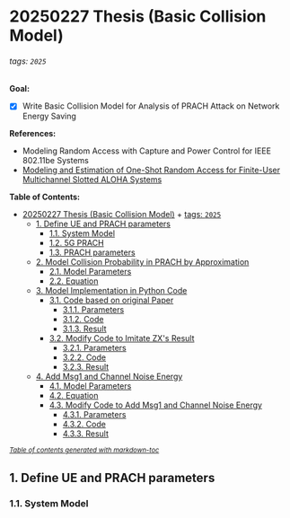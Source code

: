 # 20250227 Thesis (Basic Collision Model)

###### tags: `2025`

**Goal:**
- [x] Write Basic Collision Model for Analysis of PRACH Attack on Network Energy Saving

**References:**
- Modeling Random Access with Capture and Power Control for IEEE 802.11be Systems
- [Modeling and Estimation of One-Shot Random Access for Finite-User Multichannel Slotted ALOHA Systems](https://ieeexplore.ieee.org/document/6211364)

**Table of Contents:**
- [20250227 Thesis (Basic Collision Model)](#20250227-thesis--basic-collision-model-)
          + [tags: `2025`](#tags---2025-)
  * [1. Define UE and PRACH parameters](#1-define-ue-and-prach-parameters)
    + [1.1. System Model](#11-system-model)
    + [1.2. 5G PRACH](#12-5g-prach)
    + [1.3. PRACH parameters](#13-prach-parameters)
  * [2. Model Collision Probability in PRACH by Approximation](#2-model-collision-probability-in-prach-by-approximation)
    + [2.1. Model Parameters](#21-model-parameters)
    + [2.2. Equation](#22-equation)
  * [3. Model Implementation in Python Code](#3-model-implementation-in-python-code)
    + [3.1. Code based on original Paper](#31-code-based-on-original-paper)
      - [3.1.1. Parameters](#311-parameters)
      - [3.1.2. Code](#312-code)
      - [3.1.3. Result](#313-result)
    + [3.2. Modify Code to Imitate ZX's Result](#32-modify-code-to-imitate-zxs-result)
      - [3.2.1. Parameters](#321-parameters)
      - [3.2.2. Code](#322-code)
      - [3.2.3. Result](#323-result)
  * [4. Add Msg1 and Channel Noise Energy](#4-add-msg1-and-channel-noise-energy)
    + [4.1. Model Parameters](#41-model-parameters)
    + [4.2. Equation](#42-equation)
    + [4.3. Modify Code to Add Msg1 and Channel Noise Energy](#43-modify-code-to-add-msg1-and-channel-noise-energy)
      - [4.3.1. Parameters](#431-parameters)
      - [4.3.2. Code](#432-code)
      - [4.3.3. Result](#433-result)

<small><i><a href='http://ecotrust-canada.github.io/markdown-toc/'>Table of contents generated with markdown-toc</a></i></small>

## 1. Define UE and PRACH parameters

### 1.1. System Model

